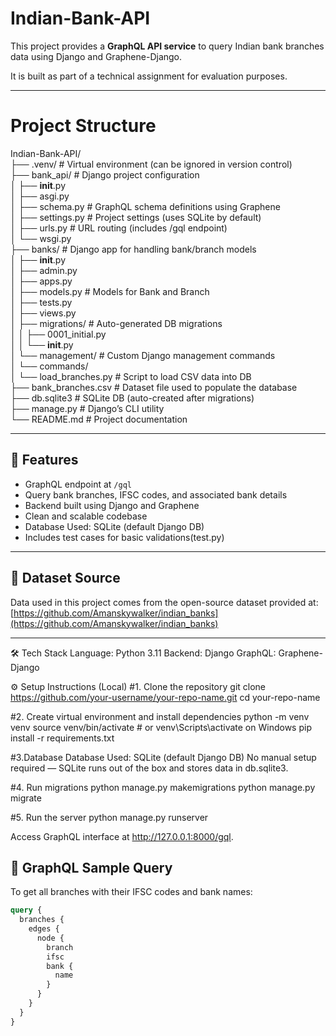 # Indian-Bank-API

This project provides a **GraphQL API service** to query Indian bank branches data using Django and Graphene-Django.

It is built as part of a technical assignment for evaluation purposes.

---
# Project Structure

Indian-Bank-API/<br>
├── .venv/                      # Virtual environment (can be ignored in version control)<br>
├── bank_api/                   # Django project configuration<br>
│   ├── __init__.py<br>
│   ├── asgi.py<br>
│   ├── schema.py               # GraphQL schema definitions using Graphene<br>
│   ├── settings.py             # Project settings (uses SQLite by default)<br>
│   ├── urls.py                 # URL routing (includes /gql endpoint)<br>
│   └── wsgi.py<br>
├── banks/                      # Django app for handling bank/branch models<br>
│   ├── __init__.py<br>
│   ├── admin.py<br>
│   ├── apps.py<br>
│   ├── models.py               # Models for Bank and Branch<br>
│   ├── tests.py<br>
│   ├── views.py<br>
│   ├── migrations/             # Auto-generated DB migrations<br>
│   │   ├── 0001_initial.py<br>
│   │   └── __init__.py<br>
│   └── management/             # Custom Django management commands<br>
│       └── commands/<br>
│           └── load_branches.py  # Script to load CSV data into DB<br>
├── bank_branches.csv           # Dataset file used to populate the database<br>
├── db.sqlite3                  # SQLite DB (auto-created after migrations)<br>
├── manage.py                   # Django’s CLI utility<br>
└── README.md                   # Project documentation<br>





---

## 🚀 Features

- GraphQL endpoint at `/gql`
- Query bank branches, IFSC codes, and associated bank details
- Backend built using Django and Graphene
- Clean and scalable codebase
- Database Used: SQLite (default Django DB)
- Includes test cases for basic validations(test.py)

---

## 📂 Dataset Source

Data used in this project comes from the open-source dataset provided at:
[https://github.com/Amanskywalker/indian_banks](https://github.com/Amanskywalker/indian_banks)

---
🛠️ Tech Stack
Language: Python 3.11
Backend: Django
GraphQL: Graphene-Django

⚙️ Setup Instructions (Local)
#1. Clone the repository
git clone https://github.com/your-username/your-repo-name.git
cd your-repo-name

#2. Create virtual environment and install dependencies
python -m venv venv
source venv/bin/activate  # or venv\Scripts\activate on Windows
pip install -r requirements.txt

#3.Database
Database Used: SQLite (default Django DB)
No manual setup required — SQLite runs out of the box and stores data in db.sqlite3.

#4. Run migrations
python manage.py makemigrations
python manage.py migrate

#5. Run the server
python manage.py runserver

Access GraphQL interface at http://127.0.0.1:8000/gql.




## 🔗 GraphQL Sample Query

To get all branches with their IFSC codes and bank names:

```graphql
query {
  branches {
    edges {
      node {
        branch
        ifsc
        bank {
          name
        }
      }
    }
  }
}
